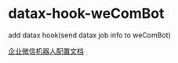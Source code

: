 # datax-hook-weComBot
add datax hook(send datax job info to weComBot)


[企业微信机器人配置文档](https://developer.work.weixin.qq.com/document/path/91770)







